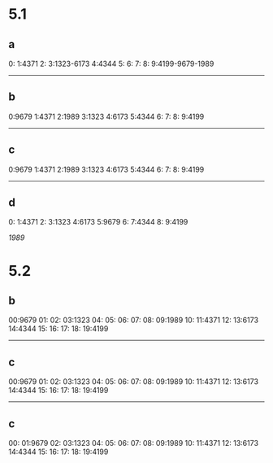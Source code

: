 # 5.1

## a

0:
1:4371
2:
3:1323-6173
4:4344
5:
6:
7:
8:
9:4199-9679-1989

-----------

## b

0:9679
1:4371
2:1989
3:1323
4:6173
5:4344
6:
7:
8:
9:4199

-----------

## c

0:9679
1:4371
2:1989
3:1323
4:6173
5:4344
6:
7:
8:
9:4199

-----------

## d

0:
1:4371
2:
3:1323
4:6173
5:9679
6:
7:4344
8:
9:4199

*1989*

# 5.2

## b

00:9679
01:
02:
03:1323
04:
05:
06:
07:
08:
09:1989
10:
11:4371
12:
13:6173
14:4344
15:
16:
17:
18:
19:4199

-------
## c

00:9679
01:
02:
03:1323
04:
05:
06:
07:
08:
09:1989
10:
11:4371
12:
13:6173
14:4344
15:
16:
17:
18:
19:4199

-------
## c

00:
01:9679
02:
03:1323
04:
05:
06:
07:
08:
09:1989
10:
11:4371
12:
13:6173
14:4344
15:
16:
17:
18:
19:4199

